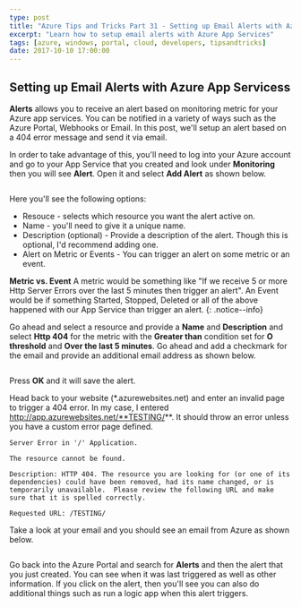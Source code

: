 ```yaml
---
type: post
title: "Azure Tips and Tricks Part 31 - Setting up Email Alerts with Azure App Services"
excerpt: "Learn how to setup email alerts with Azure App Services"
tags: [azure, windows, portal, cloud, developers, tipsandtricks]
date: 2017-10-10 17:00:00
---
```



## Setting up Email Alerts with Azure App Servicess

**Alerts** allows you to receive an alert based on monitoring metric for your Azure app services. You can be notified in a variety of ways such as the Azure Portal, Webhooks or Email. In this post, we'll setup an alert based on a 404 error message and send it via email. 

In order to take advantage of this, you'll need to log into your Azure account and go to your App Service that you created and look under **Monitoring** then you will see **Alert**. Open it and select **Add Alert** as shown below. 

<img :src="$withBase('/files/alertblog1.png')">

Here you'll see the following options: 

* Resouce - selects which resource you want the alert active on. 
* Name - you'll need to give it a unique name.
* Description (optional) - Provide a description of the alert. Though this is optional, I'd recommend adding one.
* Alert on Metric or Events - You can trigger an alert on some metric or an event. 

**Metric vs. Event**  A metric would be something like "If we receive 5 or more Http Server Errors over the last 5 minutes then trigger an alert". An Event would be if something Started, Stopped, Deleted or all of the above happened with our App Service than trigger an alert. 
{: .notice--info}

Go ahead and select a resource and provide a **Name** and **Description** and select **Http 404** for the metric with the **Greater than** condition set for **O threshold** and **Over the last 5 minutes**. Go ahead and add a checkmark for the email and provide an additional email address as shown below. 

<img :src="$withBase('/files/alertblog2.png')">

Press **OK** and it will save the alert. 

Head back to your website (*.azurewebsites.net) and enter an invalid page to trigger a 404 error. In my case, I entered http://app.azurewebsites.net/**TESTING/**. It should throw an error unless you have a custom error page defined. 

```text
Server Error in '/' Application.

The resource cannot be found.

Description: HTTP 404. The resource you are looking for (or one of its dependencies) could have been removed, had its name changed, or is temporarily unavailable.  Please review the following URL and make sure that it is spelled correctly. 

Requested URL: /TESTING/
```

Take a look at your email and you should see an email from Azure as shown below. 

<img :src="$withBase('/files/alertblog3.png')">

Go back into the Azure Portal and search for **Alerts** and then the alert that you just created. You can see when it was last triggered as well as other information. If you click on the alert, then you'll see you can also do additional things such as run a logic app when this alert triggers. 
